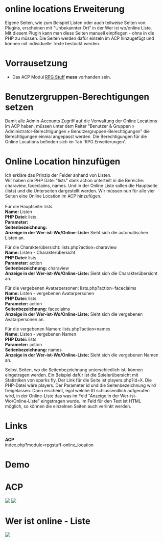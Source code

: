 # online locations Erweiterung
Eigene Seiten, wie zum Beispiel Listen oder auch teilweise Seiten von Plugins, erscheinen mit "Unbekannter Ort" in der Wer ist wo/online Liste. Mit diesem Plugin kann man diese Seiten manuell einpflegen - ohne in die PHP zu müssen. Die Seiten werden dafür einzeln im ACP hinzugefügt und können mit individuelle Texte bestückt werden. 

# Vorrausetzung
- Das ACP Modul <a href="https://github.com/little-evil-genius/rpgstuff_modul" target="_blank">RPG Stuff</a> <b>muss</b> vorhanden sein.

# Benutzergruppen-Berechtigungen setzen
Damit alle Admin-Accounts Zugriff auf die Verwaltung der Online Locations im ACP haben, müssen unter dem Reiter "Benutzer & Gruppen » Administrator-Berechtigungen » Benutzergruppen-Berechtigungen" die Berechtigungen einmal angepasst werden. Die Berechtigungen für die Online Locations befinden sich im Tab 'RPG Erweiterungen'.

# Online Location hinzufügen
Ich erkläre das Prinzip der Felder anhand von Listen.<br>
Wir haben die PHP Datei "lists" dank action unterteilt in die Bereiche: charaview, faceclaims, names. Und in der Online Liste sollen die Hauptseite (lists) und die Unterseiten dargestellt werden. Wir müssen nun für alle vier Seiten eine Online Location im ACP hinzufügen.<br><br>
Für die Hauptseite: lists<br>
<b>Name:</b> Listen<br>
<b>PHP Datei:</b> lists<br>
<b>Parameter:</b><br>
<b>Seitenbezeichnung:</b><br>
<b>Anzeige in der Wer-ist-Wo/Online-Liste:</b> Sieht sich die automatischen Listen an.<br>

Für die Charakterübersicht: lists.php?action=charaview<br>
<b>Name:</b> Listen - Charakterübersicht<br>
<b>PHP Datei:</b> lists<br>
<b>Parameter:</b> action<br>
<b>Seitenbezeichnung:</b> charaview<br>
<b>Anzeige in der Wer-ist-Wo/Online-Liste:</b> Sieht sich die Charakterübersicht an.<br>

Für die vergebenen Avatarpersonen: lists.php?action=faceclaims<br>
<b>Name:</b> Listen - vergebenen Avatarpersonen<br>
<b>PHP Datei:</b> lists<br>
<b>Parameter:</b> action<br>
<b>Seitenbezeichnung:</b> faceclaims<br>
<b>Anzeige in der Wer-ist-Wo/Online-Liste:</b> Sieht sich die vergebenen Avatarpersonen an.<br>

Für die vergebenen Namen: lists.php?action=names<br>
<b>Name:</b> Listen - vergebenen Namen<br>
<b>PHP Datei:</b> lists<br>
<b>Parameter:</b> action<br>
<b>Seitenbezeichnung:</b> names<br>
<b>Anzeige in der Wer-ist-Wo/Online-Liste:</b> Sieht sich die vergebenen Namen an.<br>

Selbst Seiten, wo die Seitenbezeichnung unterschiedlich ist, können eingetragen werden. Ein Beispiel dafür ist die Spielerübersicht mit Statistiken von sparks fly. Der Link für die Seite ist players.php?id=X. Die PHP-Datei wäre players. Der Parameter id und die Seitenbezeichnung wird freigelassen. Dann erscheint, egal welche ID schlussendlich aufgerufen wird, in der Online-Liste das was im Feld "Anzeige in der Wer-ist-Wo/Online-Liste" eingetragen wurde. Im Feld für den Text ist HTML möglich, so können die einzelnen Seiten auch verlinkt werden.

# Links
<b>ACP</b><br>
index.php?module=rpgstuff-online_location

# Demo
# ACP
<img src="https://stormborn.at/plugins/onlinelocation_acp.png">
<img src="https://stormborn.at/plugins/onlinelocation_acp_add.png">

# Wer ist online - Liste
<img src="https://stormborn.at/plugins/onlinelocation_online.png">
